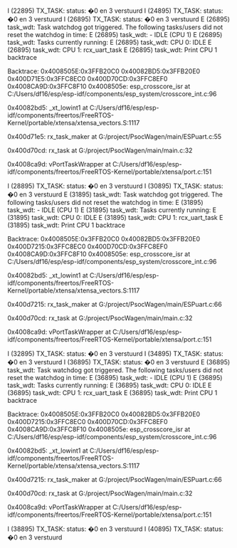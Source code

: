 
I (22895) TX_TASK: status: �0  en 3 verstuurd
I (24895) TX_TASK: status: �0  en 3 verstuurd
I (26895) TX_TASK: status: �0  en 3 verstuurd
E (26895) task_wdt: Task watchdog got triggered. The following tasks/users did not reset the watchdog in time:
E (26895) task_wdt:  - IDLE (CPU 1)
E (26895) task_wdt: Tasks currently running:
E (26895) task_wdt: CPU 0: IDLE
E (26895) task_wdt: CPU 1: rcx_uart_task
E (26895) task_wdt: Print CPU 1 backtrace


Backtrace: 0x4008505E:0x3FFB20C0 0x40082BD5:0x3FFB20E0 0x400D71E5:0x3FFC8EC0 0x400D70CD:0x3FFC8EF0 0x4008CA9D:0x3FFC8F10
0x4008505e: esp_crosscore_isr at C:/Users/df16/esp/esp-idf/components/esp_system/crosscore_int.c:96

0x40082bd5: _xt_lowint1 at C:/Users/df16/esp/esp-idf/components/freertos/FreeRTOS-Kernel/portable/xtensa/xtensa_vectors.S:1117

0x400d71e5: rx_task_maker at G:/project/PsocWagen/main/ESPuart.c:55

0x400d70cd: rx_task at G:/project/PsocWagen/main/main.c:32

0x4008ca9d: vPortTaskWrapper at C:/Users/df16/esp/esp-idf/components/freertos/FreeRTOS-Kernel/portable/xtensa/port.c:151


I (28895) TX_TASK: status: �0  en 3 verstuurd
I (30895) TX_TASK: status: �0  en 3 verstuurd
E (31895) task_wdt: Task watchdog got triggered. The following tasks/users did not reset the watchdog in time:
E (31895) task_wdt:  - IDLE (CPU 1)
E (31895) task_wdt: Tasks currently running:
E (31895) task_wdt: CPU 0: IDLE
E (31895) task_wdt: CPU 1: rcx_uart_task
E (31895) task_wdt: Print CPU 1 backtrace


Backtrace: 0x4008505E:0x3FFB20C0 0x40082BD5:0x3FFB20E0 0x400D7215:0x3FFC8EC0 0x400D70CD:0x3FFC8EF0 0x4008CA9D:0x3FFC8F10
0x4008505e: esp_crosscore_isr at C:/Users/df16/esp/esp-idf/components/esp_system/crosscore_int.c:96

0x40082bd5: _xt_lowint1 at C:/Users/df16/esp/esp-idf/components/freertos/FreeRTOS-Kernel/portable/xtensa/xtensa_vectors.S:1117

0x400d7215: rx_task_maker at G:/project/PsocWagen/main/ESPuart.c:66

0x400d70cd: rx_task at G:/project/PsocWagen/main/main.c:32

0x4008ca9d: vPortTaskWrapper at C:/Users/df16/esp/esp-idf/components/freertos/FreeRTOS-Kernel/portable/xtensa/port.c:151


I (32895) TX_TASK: status: �0  en 3 verstuurd
I (34895) TX_TASK: status: �0  en 3 verstuurd
I (36895) TX_TASK: status: �0  en 3 verstuurd
E (36895) task_wdt: Task watchdog got triggered. The following tasks/users did not reset the watchdog in time:
E (36895) task_wdt:  - IDLE (CPU 1)
E (36895) task_wdt: Tasks currently running:
E (36895) task_wdt: CPU 0: IDLE
E (36895) task_wdt: CPU 1: rcx_uart_task
E (36895) task_wdt: Print CPU 1 backtrace


Backtrace: 0x4008505E:0x3FFB20C0 0x40082BD5:0x3FFB20E0 0x400D7215:0x3FFC8EC0 0x400D70CD:0x3FFC8EF0 0x4008CA9D:0x3FFC8F10
0x4008505e: esp_crosscore_isr at C:/Users/df16/esp/esp-idf/components/esp_system/crosscore_int.c:96

0x40082bd5: _xt_lowint1 at C:/Users/df16/esp/esp-idf/components/freertos/FreeRTOS-Kernel/portable/xtensa/xtensa_vectors.S:1117

0x400d7215: rx_task_maker at G:/project/PsocWagen/main/ESPuart.c:66

0x400d70cd: rx_task at G:/project/PsocWagen/main/main.c:32

0x4008ca9d: vPortTaskWrapper at C:/Users/df16/esp/esp-idf/components/freertos/FreeRTOS-Kernel/portable/xtensa/port.c:151


I (38895) TX_TASK: status: �0  en 3 verstuurd
I (40895) TX_TASK: status: �0  en 3 verstuurd